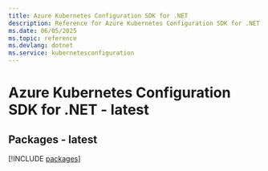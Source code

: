 ```yaml
---
title: Azure Kubernetes Configuration SDK for .NET
description: Reference for Azure Kubernetes Configuration SDK for .NET
ms.date: 06/05/2025
ms.topic: reference
ms.devlang: dotnet
ms.service: kubernetesconfiguration
---
```

# Azure Kubernetes Configuration SDK for .NET - latest
## Packages - latest
[!INCLUDE [packages](kubernetes-configuration-index.md)]